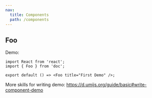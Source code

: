 ```yaml
---
nav:
  title: Components
  path: /components
---
```


## Foo

Demo:

```tsx
import React from 'react';
import { Foo } from 'doc';

export default () => <Foo title="First Demo" />;
```

More skills for writing demo: https://d.umijs.org/guide/basic#write-component-demo
